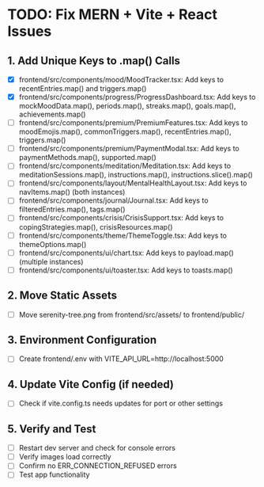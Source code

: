 # TODO: Fix MERN + Vite + React Issues

## 1. Add Unique Keys to .map() Calls
- [x] frontend/src/components/mood/MoodTracker.tsx: Add keys to recentEntries.map() and triggers.map()
- [x] frontend/src/components/progress/ProgressDashboard.tsx: Add keys to mockMoodData.map(), periods.map(), streaks.map(), goals.map(), achievements.map()
- [ ] frontend/src/components/premium/PremiumFeatures.tsx: Add keys to moodEmojis.map(), commonTriggers.map(), recentEntries.map(), triggers.map()
- [ ] frontend/src/components/premium/PaymentModal.tsx: Add keys to paymentMethods.map(), supported.map()
- [ ] frontend/src/components/meditation/Meditation.tsx: Add keys to meditationSessions.map(), instructions.map(), instructions.slice().map()
- [ ] frontend/src/components/layout/MentalHealthLayout.tsx: Add keys to navItems.map() (both instances)
- [ ] frontend/src/components/journal/Journal.tsx: Add keys to filteredEntries.map(), tags.map()
- [ ] frontend/src/components/crisis/CrisisSupport.tsx: Add keys to copingStrategies.map(), crisisResources.map()
- [ ] frontend/src/components/theme/ThemeToggle.tsx: Add keys to themeOptions.map()
- [ ] frontend/src/components/ui/chart.tsx: Add keys to payload.map() (multiple instances)
- [ ] frontend/src/components/ui/toaster.tsx: Add keys to toasts.map()

## 2. Move Static Assets
- [ ] Move serenity-tree.png from frontend/src/assets/ to frontend/public/

## 3. Environment Configuration
- [ ] Create frontend/.env with VITE_API_URL=http://localhost:5000

## 4. Update Vite Config (if needed)
- [ ] Check if vite.config.ts needs updates for port or other settings

## 5. Verify and Test
- [ ] Restart dev server and check for console errors
- [ ] Verify images load correctly
- [ ] Confirm no ERR_CONNECTION_REFUSED errors
- [ ] Test app functionality
